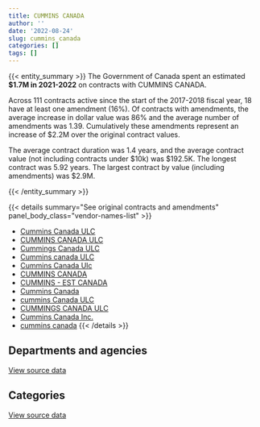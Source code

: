 ```yaml
---
title: CUMMINS CANADA
author: ''
date: '2022-08-24'
slug: cummins_canada
categories: []
tags: []
---
```


<script src="/rmarkdown-libs/htmlwidgets/htmlwidgets.js"></script>
<link href="/rmarkdown-libs/datatables-css/datatables-crosstalk.css" rel="stylesheet" />
<script src="/rmarkdown-libs/datatables-binding/datatables.js"></script>
<script src="/rmarkdown-libs/jquery/jquery-3.6.0.min.js"></script>
<link href="/rmarkdown-libs/dt-core-bootstrap/css/dataTables.bootstrap.min.css" rel="stylesheet" />
<link href="/rmarkdown-libs/dt-core-bootstrap/css/dataTables.bootstrap.extra.css" rel="stylesheet" />
<script src="/rmarkdown-libs/dt-core-bootstrap/js/jquery.dataTables.min.js"></script>
<script src="/rmarkdown-libs/dt-core-bootstrap/js/dataTables.bootstrap.min.js"></script>
<link href="/rmarkdown-libs/crosstalk/css/crosstalk.min.css" rel="stylesheet" />
<script src="/rmarkdown-libs/crosstalk/js/crosstalk.min.js"></script>
<script src="/rmarkdown-libs/htmlwidgets/htmlwidgets.js"></script>
<link href="/rmarkdown-libs/datatables-css/datatables-crosstalk.css" rel="stylesheet" />
<script src="/rmarkdown-libs/datatables-binding/datatables.js"></script>
<script src="/rmarkdown-libs/jquery/jquery-3.6.0.min.js"></script>
<link href="/rmarkdown-libs/dt-core-bootstrap/css/dataTables.bootstrap.min.css" rel="stylesheet" />
<link href="/rmarkdown-libs/dt-core-bootstrap/css/dataTables.bootstrap.extra.css" rel="stylesheet" />
<script src="/rmarkdown-libs/dt-core-bootstrap/js/jquery.dataTables.min.js"></script>
<script src="/rmarkdown-libs/dt-core-bootstrap/js/dataTables.bootstrap.min.js"></script>
<link href="/rmarkdown-libs/crosstalk/css/crosstalk.min.css" rel="stylesheet" />
<script src="/rmarkdown-libs/crosstalk/js/crosstalk.min.js"></script>

{{< entity_summary >}}
The Government of Canada spent an estimated **\$1.7M in 2021-2022** on contracts with CUMMINS CANADA.

Across 111 contracts active since the start of the 2017-2018 fiscal year, 18 have at least one amendment (16%). Of contracts with amendments, the average increase in dollar value was 86% and the average number of amendments was 1.39. Cumulatively these amendments represent an increase of \$2.2M over the original contract values.

The average contract duration was 1.4 years, and the average contract value (not including contracts under \$10k) was \$192.5K. The longest contract was 5.92 years. The largest contract by value (including amendments) was \$2.9M.

{{< /entity_summary >}}

{{< details summary="See original contracts and amendments" panel_body_class="vendor-names-list" >}}
- [Cummins Canada ULC](https://search.open.canada.ca/en/ct/?sort=contract_value_f%20desc&page=1&search_text=%22Cummins%20Canada%20ULC%22)
- [CUMMINS CANADA ULC](https://search.open.canada.ca/en/ct/?sort=contract_value_f%20desc&page=1&search_text=%22CUMMINS%20CANADA%20ULC%22)
- [Cummings Canada ULC](https://search.open.canada.ca/en/ct/?sort=contract_value_f%20desc&page=1&search_text=%22Cummings%20Canada%20ULC%22)
- [Cummins canada ULC](https://search.open.canada.ca/en/ct/?sort=contract_value_f%20desc&page=1&search_text=%22Cummins%20canada%20ULC%22)
- [Cummins Canada Ulc](https://search.open.canada.ca/en/ct/?sort=contract_value_f%20desc&page=1&search_text=%22Cummins%20Canada%20Ulc%22)
- [CUMMINS CANADA](https://search.open.canada.ca/en/ct/?sort=contract_value_f%20desc&page=1&search_text=%22CUMMINS%20CANADA%22)
- [CUMMINS - EST CANADA](https://search.open.canada.ca/en/ct/?sort=contract_value_f%20desc&page=1&search_text=%22CUMMINS%20-%20EST%20CANADA%22)
- [Cummins Canada](https://search.open.canada.ca/en/ct/?sort=contract_value_f%20desc&page=1&search_text=%22Cummins%20Canada%22)
- [cummins Canada ULC](https://search.open.canada.ca/en/ct/?sort=contract_value_f%20desc&page=1&search_text=%22cummins%20Canada%20ULC%22)
- [CUMMINGS CANADA ULC](https://search.open.canada.ca/en/ct/?sort=contract_value_f%20desc&page=1&search_text=%22CUMMINGS%20CANADA%20ULC%22)
- [Cummins Canada Inc.](https://search.open.canada.ca/en/ct/?sort=contract_value_f%20desc&page=1&search_text=%22Cummins%20Canada%20Inc.%22)
- [cummins canada](https://search.open.canada.ca/en/ct/?sort=contract_value_f%20desc&page=1&search_text=%22cummins%20canada%22)
{{< /details >}}

## Departments and agencies

<div id="htmlwidget-1" style="width:100%;height:auto;" class="datatables html-widget"></div>
<script type="application/json" data-for="htmlwidget-1">{"x":{"style":"bootstrap","filter":"none","vertical":false,"data":[["<a href=\"/departments/aafc-aac/\">Agriculture and Agri-Food Canada<\/a>","<a href=\"/departments/csa-asc/\">Canadian Space Agency<\/a>","<a href=\"/departments/csc-scc/\">Correctional Service of Canada<\/a>","<a href=\"/departments/dfo-mpo/\">Fisheries and Oceans Canada<\/a>","<a href=\"/departments/dnd-mdn/\">National Defence<\/a>","<a href=\"/departments/ec/\">Environment and Climate Change Canada<\/a>","<a href=\"/departments/hc-sc/\">Health Canada<\/a>","<a href=\"/departments/nrc-cnrc/\">National Research Council Canada<\/a>","<a href=\"/departments/pc/\">Parks Canada<\/a>","<a href=\"/departments/phac-aspc/\">Public Health Agency of Canada<\/a>","<a href=\"/departments/pwgsc-tpsgc/\">Public Services and Procurement Canada<\/a>","<a href=\"/departments/rcmp-grc/\">Royal Canadian Mounted Police<\/a>"],[12593.29,null,null,1311789.74,4054672.69,386224.97,68413.59,4165.44,90825,null,911378.93,31608.9],[12515.62,null,11404.84,273178.98,602722.78,389276.01,7957.17,18229.81,null,128336.25,1207006.87,null],[13116.09,14168.94,null,161330.75,4127996.53,326277.02,9522.51,28708.33,null,9959.46,1868392.68,null],[null,30826.4,null,60722.12,109082.31,295995.02,null,5925.03,2688.14,68966.34,1105241.22,null]],"container":"<table class=\"table table-striped table-hover row-border order-column display\">\n  <thead>\n    <tr>\n      <th>Department<\/th>\n      <th>2018-2019<\/th>\n      <th>2019-2020<\/th>\n      <th>2020-2021<\/th>\n      <th>2021-2022<\/th>\n    <\/tr>\n  <\/thead>\n<\/table>","options":{"order":[[4,"desc"]],"pageLength":10,"autoWidth":true,"columnDefs":[{"targets":1,"render":"function(data, type, row, meta) {\n    return type !== 'display' ? data : DTWidget.formatCurrency(data, \"$\", 2, 3, \",\", \".\", true, null);\n  }"},{"targets":2,"render":"function(data, type, row, meta) {\n    return type !== 'display' ? data : DTWidget.formatCurrency(data, \"$\", 2, 3, \",\", \".\", true, null);\n  }"},{"targets":3,"render":"function(data, type, row, meta) {\n    return type !== 'display' ? data : DTWidget.formatCurrency(data, \"$\", 2, 3, \",\", \".\", true, null);\n  }"},{"targets":4,"render":"function(data, type, row, meta) {\n    return type !== 'display' ? data : DTWidget.formatCurrency(data, \"$\", 2, 3, \",\", \".\", true, null);\n  }"},{"width":"16%","targets":[1,2,3,4]},{"className":"dt-right","targets":[1,2,3,4]}],"orderClasses":false}},"evals":["options.columnDefs.0.render","options.columnDefs.1.render","options.columnDefs.2.render","options.columnDefs.3.render"],"jsHooks":[]}</script>
<p class="text-right">
<a href="https://github.com/GoC-Spending/contracts-data/tree/main/data/out/vendors/cummins_canada/summary_by_fiscal_year_by_department.csv" class="source-data-link btn btn-link">View source data</a>
</p>

## Categories

<div id="htmlwidget-2" style="width:100%;height:auto;" class="datatables html-widget"></div>
<script type="application/json" data-for="htmlwidget-2">{"x":{"style":"bootstrap","filter":"none","vertical":false,"data":[["<a href=\"/categories/1_facilities_and_construction/\">Facilities and construction<\/a>","<a href=\"/categories/10_office_management/\">Office management<\/a>","<a href=\"/categories/11_defence/\">Defence<\/a>","<a href=\"/categories/2_professional_services/\">Professional services<\/a>","<a href=\"/categories/5_transportation_and_logistics/\">Transportation and logistics<\/a>","<a href=\"/categories/6_industrial_products_and_services/\">Industrial products and services<\/a>","<a href=\"/categories/8_security_and_protection/\">Security and protection<\/a>","<a href=\"/categories/9_human_capital/\">Human capital<\/a>"],[2380908.3,null,787056.46,null,31608.9,3647098.89,null,25000],[1934897.54,null,36256.38,null,12828.25,666646.16,null,null],[5074034.6,null,23193.86,14168.94,null,1427722.92,20352,null],[1495795.87,20543.25,12350.71,30826.4,null,108257.86,11672.5,null]],"container":"<table class=\"table table-striped table-hover row-border order-column display\">\n  <thead>\n    <tr>\n      <th>Category<\/th>\n      <th>2018-2019<\/th>\n      <th>2019-2020<\/th>\n      <th>2020-2021<\/th>\n      <th>2021-2022<\/th>\n    <\/tr>\n  <\/thead>\n<\/table>","options":{"order":[[4,"desc"]],"dom":"t","pageLength":30,"autoWidth":true,"columnDefs":[{"targets":1,"render":"function(data, type, row, meta) {\n    return type !== 'display' ? data : DTWidget.formatCurrency(data, \"$\", 2, 3, \",\", \".\", true, null);\n  }"},{"targets":2,"render":"function(data, type, row, meta) {\n    return type !== 'display' ? data : DTWidget.formatCurrency(data, \"$\", 2, 3, \",\", \".\", true, null);\n  }"},{"targets":3,"render":"function(data, type, row, meta) {\n    return type !== 'display' ? data : DTWidget.formatCurrency(data, \"$\", 2, 3, \",\", \".\", true, null);\n  }"},{"targets":4,"render":"function(data, type, row, meta) {\n    return type !== 'display' ? data : DTWidget.formatCurrency(data, \"$\", 2, 3, \",\", \".\", true, null);\n  }"},{"width":"16%","targets":[1,2,3,4]},{"className":"dt-right","targets":[1,2,3,4]}],"orderClasses":false,"lengthMenu":[10,25,30,50,100]}},"evals":["options.columnDefs.0.render","options.columnDefs.1.render","options.columnDefs.2.render","options.columnDefs.3.render"],"jsHooks":[]}</script>
<p class="text-right">
<a href="https://github.com/GoC-Spending/contracts-data/tree/main/data/out/vendors/cummins_canada/summary_by_fiscal_year_by_category.csv" class="source-data-link btn btn-link">View source data</a>
</p>
